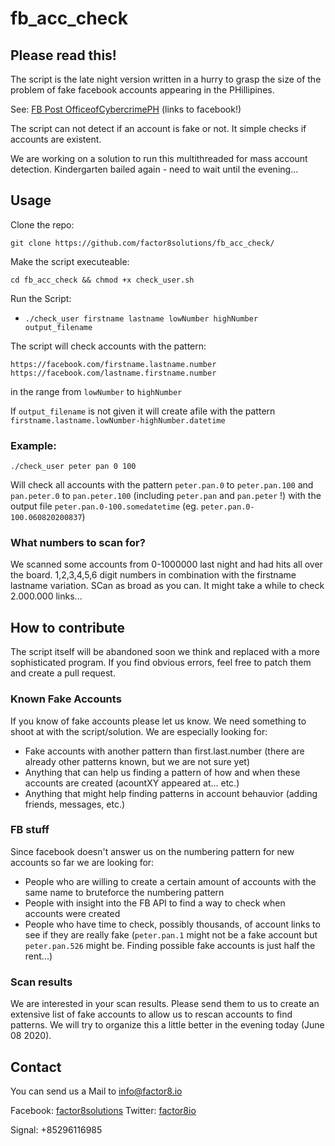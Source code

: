 # fb_acc_check 


## Please read this!

The script is the late night version written in a hurry to grasp the size of the problem of fake facebook accounts appearing in the PHillipines. 

See: [FB Post OfficeofCybercrimePH](https://www.facebook.com/OfficeofCybercrimePH/posts/1212247179115128) (links to facebook!)

The script can not detect if an account is fake or not. It simple checks if accounts are existent.

We are working on a solution to run this multithreaded for mass account detection. Kindergarten bailed again - need to wait until the evening...

## Usage

Clone the repo:

`git clone https://github.com/factor8solutions/fb_acc_check/`

Make the script executeable:

`cd fb_acc_check && chmod +x check_user.sh`

Run the Script:

- `./check_user firstname lastname lowNumber highNumber output_filename`

The script will check accounts with the pattern:

`https://facebook.com/firstname.lastname.number`
`https://facebook.com/lastname.firstname.number`

in the range from `lowNumber` to `highNumber`

If `output_filename` is not given it will create afile with the pattern `firstname.lastname.lowNumber-highNumber.datetime`

### Example:

`./check_user peter pan 0 100`

Will check all accounts with the pattern `peter.pan.0` to `peter.pan.100` and `pan.peter.0` to `pan.peter.100` (including `peter.pan` and `pan.peter` !) with the output file `peter.pan.0-100.somedatetime` (eg. `peter.pan.0-100.060820200837`)

### What numbers to scan for?

We scanned some accounts from 0-1000000 last night and had hits all over the board. 1,2,3,4,5,6 digit numbers in combination with the firstname lastname variation. SCan as broad as you can. It might take a while to check 2.000.000 links...

## How to contribute

The script itself will be abandoned soon we think and replaced with a more sophisticated program. If you find obvious errors, feel free to patch them and create a pull request.

### Known Fake Accounts

If you know of fake accounts please let us know. We need something to shoot at with the script/solution. We are especially looking for:

- Fake accounts with another pattern than first.last.number (there are already other patterns known, but we are not sure yet)
- Anything that can help us finding a pattern of how and when these accounts are created (acountXY appeared at... etc.)
- Anything that might help finding patterns in account behauvior (adding friends, messages, etc.)

### FB stuff

Since facebook doesn't answer us on the numbering pattern for new accounts so far we are looking for:

- People who are willing to create a certain amount of accounts with the same name to bruteforce the numbering pattern
- People with insight into the FB API to find a way to check when accounts were created
- People who have time to check, possibly thousands, of account links to see if they are really fake (`peter.pan.1` might not be a fake account but `peter.pan.526` might be. Finding possible fake accounts is just half the rent...)

### Scan results

We are interested in your scan results. Please send them to us to create an extensive list of fake accounts to allow us to rescan accounts to find patterns. We will try to organize this a little better in the evening today (June 08 2020). 

## Contact

You can send us a Mail to [info@factor8.io](mailto:info@factor8.io?subject=FB%20Fake%20Accounts)

Facebook: [factor8solutions](https://www.facebook.com/factor8solutions/)
Twitter: [factor8io](https://twitter.com/factor8io)

Signal: +85296116985








